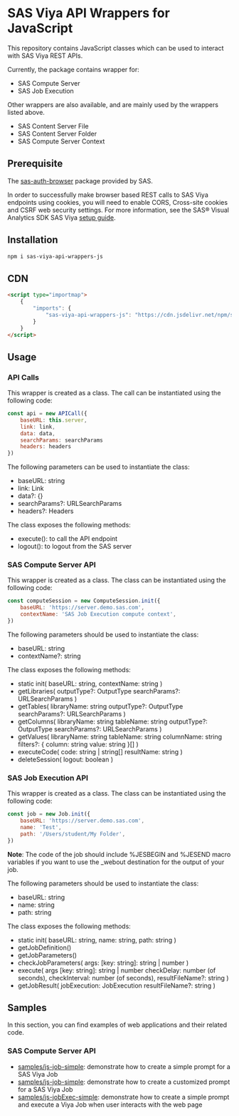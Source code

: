 # SAS Viya API Wrappers for JavaScript

This repository contains JavaScript classes which can be used to interact with SAS Viya REST APIs.

Currently, the package contains wrapper for:

-   SAS Compute Server
-   SAS Job Execution

Other wrappers are also available, and are mainly used by the wrappers listed above.

-   SAS Content Server File
-   SAS Content Server Folder
-   SAS Compute Server Context

## Prerequisite

The [sas-auth-browser](https://github.com/sassoftware/sas-viya-sdk-js/blob/main/sdk/sas-auth-browser/README.md) package provided by SAS.

In order to successfully make browser based REST calls to SAS Viya endpoints using cookies, you will need to enable CORS, Cross-site cookies and CSRF web security settings. For more information, see the SAS® Visual Analytics SDK SAS Viya [setup guide](https://developer.sas.com/sdk/va/docs/guides/viya-setup/).

## Installation

```bash
npm i sas-viya-api-wrappers-js
```

## CDN

```html
<script type="importmap">
    {
        "imports": {
            "sas-viya-api-wrappers-js": "https://cdn.jsdelivr.net/npm/sas-viya-api-wrappers-js@latest/dist/sas-viya-api-wrappers-js.js"
        }
    }
</script>
```

## Usage

### API Calls

This wrapper is created as a class. The call can be instantiated using the following code:

```js
const api = new APICall({
    baseURL: this.server,
    link: link,
    data: data,
    searchParams: searchParams
    headers: headers
})
```

The following parameters can be used to instantiate the class:

-   baseURL: string
-   link: Link
-   data?: {}
-   searchParams?: URLSearchParams
-   headers?: Headers

The class exposes the following methods:

-   execute(): to call the API endpoint
-   logout(): to logout from the SAS server

### SAS Compute Server API

This wrapper is created as a class. The class can be instantiated using the following code:

```js
const computeSession = new ComputeSession.init({
    baseURL: 'https://server.demo.sas.com',
    contextName: 'SAS Job Execution compute context',
})
```

The following parameters should be used to instantiate the class:

-   baseURL: string
-   contextName?: string

The class exposes the following methods:

-   static init(
    baseURL: string,
    contextName: string
    )
-   getLibraries(
    outputType?: OutputType
    searchParams?: URLSearchParams
    )
-   getTables(
    libraryName: string
    outputType?: OutputType
    searchParams?: URLSearchParams
    )
-   getColumns(
    libraryName: string
    tableName: string
    outputType?: OutputType
    searchParams?: URLSearchParams
    )
-   getValues(
    libraryName: string
    tableName: string
    columnName: string
    filters?: {
    column: string
    value: string
    }[]
    )
-   executeCode(
    code: string | string[]
    resultName: string
    )
-   deleteSession(
    logout: boolean
    )

### SAS Job Execution API

This wrapper is created as a class. The class can be instantiated using the following code:

```js
const job = new Job.init({
    baseURL: 'https://server.demo.sas.com',
    name: 'Test',
    path: '/Users/student/My Folder',
})
```

**Note**: The code of the job should include %JESBEGIN and %JESEND macro variables if you want to use the \_webout destination for the output of your job.

The following parameters should be used to instantiate the class:

-   baseURL: string
-   name: string
-   path: string

The class exposes the following methods:

-   static init(
    baseURL: string,
    name: string,
    path: string
    )
-   getJobDefinition()
-   getJobParameters()
-   checkJobParameters(
    args: [key: string]: string | number
    )
-   execute(
    args [key: string]: string | number
    checkDelay: number (of seconds),
    checkInterval: number (of seconds),
    resultFileName?: string
    )
-   getJobResult(
    jobExecution: JobExecution
    resultFileName?: string
    )

## Samples

In this section, you can find examples of web applications and their related code.

### SAS Compute Server API

-   [samples/js-job-simple](samples/js-job-simple): demonstrate how to create a simple prompt for a SAS Viya Job
-   [samples/js-job-simple](samples/js-job-avanced): demonstrate how to create a customized prompt for a SAS Viya Job
-   [samples/js-jobExec-simple](samples/js-jobExec-simple): demonstrate how to create a simple prompt and execute a Viya Job when user interacts with the web page
